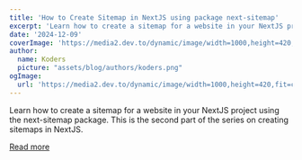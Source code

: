 ```yaml
---
title: 'How to Create Sitemap in NextJS using package next-sitemap'
excerpt: 'Learn how to create a sitemap for a website in your NextJS project using the next-sitemap package. This is the second part of the series on creating sitemaps in NextJS.'
date: '2024-12-09'
coverImage: 'https://media2.dev.to/dynamic/image/width=1000,height=420,fit=cover,gravity=auto,format=auto/https%3A%2F%2Fdev-to-uploads.s3.amazonaws.com%2Fuploads%2Farticles%2F5mckuhvmkde33ngqj6vd.png'
author:
  name: Koders
  picture: "assets/blog/authors/koders.png"
ogImage:
  url: 'https://media2.dev.to/dynamic/image/width=1000,height=420,fit=cover,gravity=auto,format=auto/https%3A%2F%2Fdev-to-uploads.s3.amazonaws.com%2Fuploads%2Farticles%2F5mckuhvmkde33ngqj6vd.png'
---
```


Learn how to create a sitemap for a website in your NextJS project using the next-sitemap package. This is the second part of the series on creating sitemaps in NextJS.

[Read more](https://dev.to/thesohailjafri/how-to-create-sitemap-in-nextjs-using-package-next-sitemap-2g6a)
